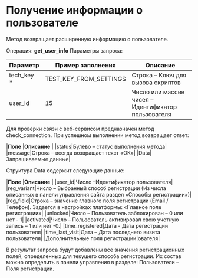 # Получение информации о пользователе

Метод возвращает расширенную информацию о пользователе.

Операция: **get_user_info** 
Параметры запроса:

|**Параметр** |**Пример заполнения** |**Описание** |
|---|---|---|
|tech_key *|TEST_KEY_FROM_SETTINGS|Строка – Ключ для вызова скриптов|
|user_id|15|Число или массив чисел – Идентификатор пользователя|


Для проверки связи с веб-сервисом предназначен метод check_connection. При успешном выполнении метод возвращает ответ:

|**Поле** |**Описание** |
|status|Булево – статус выполнения метода|
|message|Строка – всегда возвращает текст «ОК»|
|Data|Запрашиваемые данные|

Структура Data содержит следующие данные:

|**Поле** |**Описание** |
|user_id|Число –Идентификатор пользователя|
|reg_variant|Число – Выбранный способ регистрации (Из числа описанных в панели управления сайта раздел «Способы регистрации»)|
|reg_field|Строка – значение главного поля регистрации (Email / Телефон). Задается в настройках платформы: «Главное поле регистрации»|
|unlocked|Число – Пользователь заблокирован – 0 или нет - 1|
|activated|Число – Пользователь активировал свою учетную запись – 1 или нет -0.|
|time_registered|Дата - Дата регистрации пользователя|
|time_last_visit|Дата – Дата последнего визита пользователя|
|Дополнительные поля регистрации|ователя|

В результат запроса будут добавлены все значения регистрационных полей, определенных для текущего способа регистрации. Их состав можно определить в панели управления в разделе: Пользователи – Поля регистрации.



